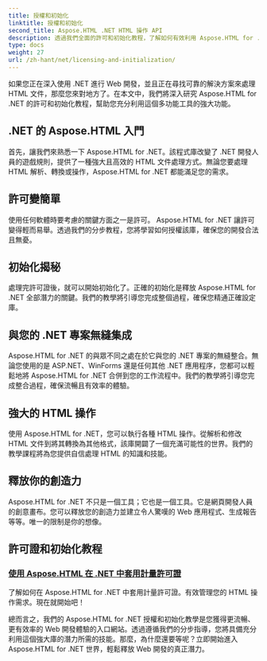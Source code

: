 ```yaml
---
title: 授權和初始化
linktitle: 授權和初始化
second_title: Aspose.HTML .NET HTML 操作 API
description: 透過我們全面的許可和初始化教程，了解如何有效利用 Aspose.HTML for .NET。釋放此工具的全部潛力。
type: docs
weight: 27
url: /zh-hant/net/licensing-and-initialization/
---
```


如果您正在深入使用 .NET 進行 Web 開發，並且正在尋找可靠的解決方案來處理 HTML 文件，那麼您來對地方了。在本文中，我們將深入研究 Aspose.HTML for .NET 的許可和初始化教程，幫助您充分利用這個多功能工具的強大功能。

## .NET 的 Aspose.HTML 入門

首先，讓我們來熟悉一下 Aspose.HTML for .NET。該程式庫改變了 .NET 開發人員的遊戲規則，提供了一種強大且高效的 HTML 文件處理方式。無論您要處理 HTML 解析、轉換或操作，Aspose.HTML for .NET 都能滿足您的需求。 

## 許可變簡單

使用任何軟體時要考慮的關鍵方面之一是許可。 Aspose.HTML for .NET 讓許可變得輕而易舉。透過我們的分步教程，您將學習如何授權該庫，確保您的開發合法且無憂。 

## 初始化揭秘

處理完許可證後，就可以開始初始化了。正確的初始化是釋放 Aspose.HTML for .NET 全部潛力的關鍵。我們的教學將引導您完成整個過程，確保您精通正確設定庫。 

## 與您的 .NET 專案無縫集成

Aspose.HTML for .NET 的與眾不同之處在於它與您的 .NET 專案的無縫整合。無論您使用的是 ASP.NET、WinForms 還是任何其他 .NET 應用程序，您都可以輕鬆地將 Aspose.HTML for .NET 合併到您的工作流程中。我們的教學將引導您完成整合過程，確保流暢且有效率的體驗。

## 強大的 HTML 操作

使用 Aspose.HTML for .NET，您可以執行各種 HTML 操作。從解析和修改 HTML 文件到將其轉換為其他格式，該庫開闢了一個充滿可能性的世界。我們的教學課程將為您提供自信處理 HTML 的知識和技能。

## 釋放你的創造力

Aspose.HTML for .NET 不只是一個工具；它也是一個工具。它是網頁開發人員的創意畫布。您可以釋放您的創造力並建立令人驚嘆的 Web 應用程式、生成報告等等。唯一的限制是你的想像。

## 許可證和初始化教程
### [使用 Aspose.HTML 在 .NET 中套用計量許可證](./apply-metered-license/)
了解如何在 Aspose.HTML for .NET 中套用計量許可證。有效管理您的 HTML 操作需求。現在就開始吧！

總而言之，我們的 Aspose.HTML for .NET 授權和初始化教學是您獲得更流暢、更有效率的 Web 開發體驗的入口網站。透過遵循我們的分步指導，您將具備充分利用這個強大庫的潛力所需的技能。那麼，為什麼還要等呢？立即開始進入 Aspose.HTML for .NET 世界，輕鬆釋放 Web 開發的真正潛力。